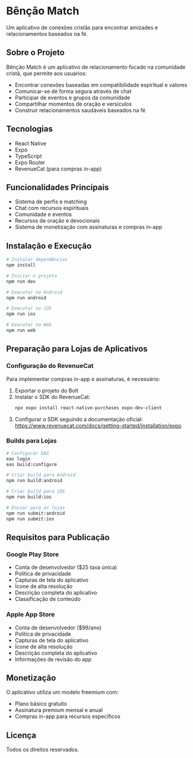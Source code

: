 # Bênção Match

Um aplicativo de conexões cristãs para encontrar amizades e relacionamentos baseados na fé.

## Sobre o Projeto

Bênção Match é um aplicativo de relacionamento focado na comunidade cristã, que permite aos usuários:

- Encontrar conexões baseadas em compatibilidade espiritual e valores
- Comunicar-se de forma segura através de chat
- Participar de eventos e grupos da comunidade
- Compartilhar momentos de oração e versículos
- Construir relacionamentos saudáveis baseados na fé

## Tecnologias

- React Native
- Expo
- TypeScript
- Expo Router
- RevenueCat (para compras in-app)

## Funcionalidades Principais

- Sistema de perfis e matching
- Chat com recursos espirituais
- Comunidade e eventos
- Recursos de oração e devocionais
- Sistema de monetização com assinaturas e compras in-app

## Instalação e Execução

```bash
# Instalar dependências
npm install

# Iniciar o projeto
npm run dev

# Executar no Android
npm run android

# Executar no iOS
npm run ios

# Executar na Web
npm run web
```

## Preparação para Lojas de Aplicativos

### Configuração do RevenueCat

Para implementar compras in-app e assinaturas, é necessário:

1. Exportar o projeto do Bolt
2. Instalar o SDK do RevenueCat:
   ```bash
   npx expo install react-native-purchases expo-dev-client
   ```
3. Configurar o SDK seguindo a documentação oficial:
   https://www.revenuecat.com/docs/getting-started/installation/expo

### Builds para Lojas

```bash
# Configurar EAS
eas login
eas build:configure

# Criar build para Android
npm run build:android

# Criar build para iOS
npm run build:ios

# Enviar para as lojas
npm run submit:android
npm run submit:ios
```

## Requisitos para Publicação

### Google Play Store
- Conta de desenvolvedor ($25 taxa única)
- Política de privacidade
- Capturas de tela do aplicativo
- Ícone de alta resolução
- Descrição completa do aplicativo
- Classificação de conteúdo

### Apple App Store
- Conta de desenvolvedor ($99/ano)
- Política de privacidade
- Capturas de tela do aplicativo
- Ícone de alta resolução
- Descrição completa do aplicativo
- Informações de revisão do app

## Monetização

O aplicativo utiliza um modelo freemium com:

- Plano básico gratuito
- Assinatura premium mensal e anual
- Compras in-app para recursos específicos

## Licença

Todos os direitos reservados.